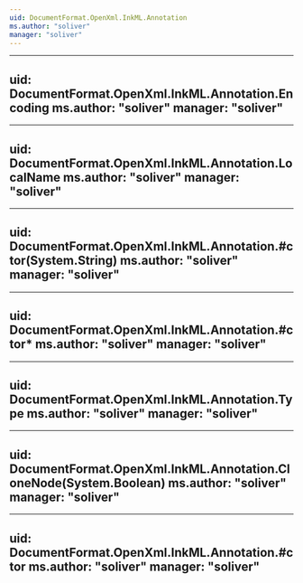 ```yaml
---
uid: DocumentFormat.OpenXml.InkML.Annotation
ms.author: "soliver"
manager: "soliver"
---
```


---
uid: DocumentFormat.OpenXml.InkML.Annotation.Encoding
ms.author: "soliver"
manager: "soliver"
---

---
uid: DocumentFormat.OpenXml.InkML.Annotation.LocalName
ms.author: "soliver"
manager: "soliver"
---

---
uid: DocumentFormat.OpenXml.InkML.Annotation.#ctor(System.String)
ms.author: "soliver"
manager: "soliver"
---

---
uid: DocumentFormat.OpenXml.InkML.Annotation.#ctor*
ms.author: "soliver"
manager: "soliver"
---

---
uid: DocumentFormat.OpenXml.InkML.Annotation.Type
ms.author: "soliver"
manager: "soliver"
---

---
uid: DocumentFormat.OpenXml.InkML.Annotation.CloneNode(System.Boolean)
ms.author: "soliver"
manager: "soliver"
---

---
uid: DocumentFormat.OpenXml.InkML.Annotation.#ctor
ms.author: "soliver"
manager: "soliver"
---
